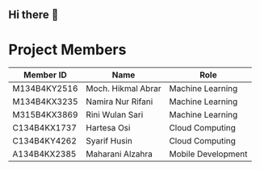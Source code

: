 ## Hi there 👋

# Project Members

| Member ID     | Name                    | Role              |
| ------------- | ------------------------ | ----------------- |
| M134B4KY2516  | Moch. Hikmal Abrar        | Machine Learning  |
| M134B4KX3235  | Namira Nur Rifani         | Machine Learning  |
| M315B4KX3869  | Rini Wulan Sari           | Machine Learning  |
| C134B4KX1737  | Hartesa Osi               | Cloud Computing   |
| C134B4KY4262  | Syarif Husin              | Cloud Computing   |
| A134B4KX2385  | Maharani Alzahra          | Mobile Development|
